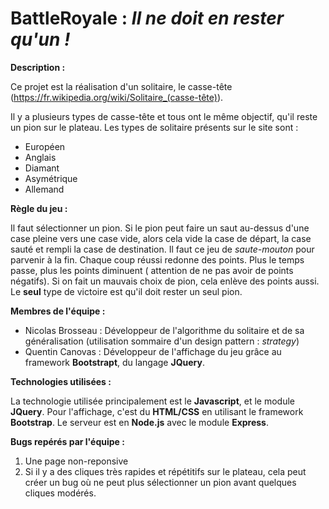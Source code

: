 # BattleRoyale : *Il ne doit en rester qu'un !*


**Description :**

Ce projet est la réalisation d'un solitaire, le casse-tête (https://fr.wikipedia.org/wiki/Solitaire_(casse-tête)).

Il y a plusieurs types de casse-tête et tous ont le même objectif, qu'il reste un pion sur le plateau.
Les types de solitaire présents sur le site sont :
- Européen
- Anglais
- Diamant
- Asymétrique
- Allemand

**Règle du jeu :**

Il faut sélectionner un pion. Si le pion peut faire un saut au-dessus d'une case pleine vers une case vide, alors cela vide
la case de départ, la case sauté et rempli la case de destination. Il faut ce jeu de *saute-mouton* pour parvenir à la fin.
Chaque coup réussi redonne des points. Plus le temps passe, plus les points diminuent ( attention de ne pas avoir de points négatifs). Si on fait un mauvais choix de pion, cela enlève des points aussi.
Le **seul** type de victoire est qu'il doit rester un seul pion.

**Membres de l'équipe :**

- Nicolas Brosseau : Développeur de l'algorithme du solitaire et de sa généralisation (utilisation sommaire d'un design pattern : *strategy*)
- Quentin Canovas : Développeur de l'affichage du jeu grâce au framework **Bootstrapt**, du langage **JQuery**.


**Technologies utilisées :**

La technologie utilisée principalement est le **Javascript**, et le module **JQuery**. Pour l'affichage, c'est du **HTML/CSS** en utilisant le framework **Bootstrap**. Le serveur est en **Node.js** avec le module **Express**.


**Bugs repérés par l'équipe :**

1. Une page non-reponsive
2. Si il y a des cliques très rapides et répétitifs sur le plateau, cela peut créer un bug où ne peut plus sélectionner un pion avant quelques cliques modérés.
